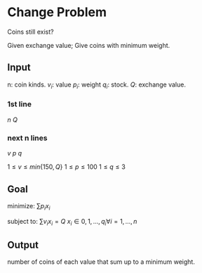 # Change Problem

Coins still exist?

Given exchange value; Give coins with minimum weight.

## Input

n: coin kinds.
$v_i$: value
$p_i$: weight
$q_i$: stock.
$Q$: exchange value.

### 1st line

$n$ $Q$

### next n lines

$v$ $p$ $q$

$1 \le v \le min\{150, Q\}$
$1 \le p \le 100$
$1 \le q \le 3$

## Goal

minimize:
$\sum{p_i}{x_i}$

subject to:
$\sum{v_i}{x_i} = Q$
$x_i \in {0,1,..., q_i}\forall i=1,...,n$

## Output

number of coins of each value that sum up to a minimum weight.
